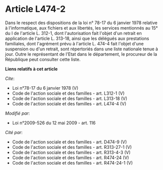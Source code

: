 # Article L474-2

Dans le respect des dispositions de la loi n° 78-17 du 6 janvier 1978 relative à l'informatique, aux fichiers et aux
libertés, les services mentionnés au 15° du I de l'article L. 312-1, dont l'autorisation fait l'objet d'un retrait en
application de l'article L. 313-18, ainsi que les délégués aux prestations familiales, dont l'agrément prévu à l'article L.
474-4 fait l'objet d'une suspension ou d'un retrait, sont répertoriés dans une liste nationale tenue à jour. Outre le
représentant de l'Etat dans le département, le procureur de la République peut consulter cette liste.

**Liens relatifs à cet article**

_Cite_:

  - Loi n°78-17 du 6 janvier 1978 (V)
  - Code de l'action sociale et des familles - art. L312-1 (V)
  - Code de l'action sociale et des familles - art. L313-18 (V)
  - Code de l'action sociale et des familles - art. L474-4 (V)

_Modifié par_:

  - Loi n°2009-526 du 12 mai 2009 - art. 116

_Cité par_:

  - Code de l'action sociale et des familles - art. D474-9 (V)
  - Code de l'action sociale et des familles - art. R313-27-1 (V)
  - Code de l'action sociale et des familles - art. R313-4-3 (V)
  - Code de l'action sociale et des familles - art. R474-24 (V)
  - Code de l'action sociale et des familles - art. R474-24-1 (V)
